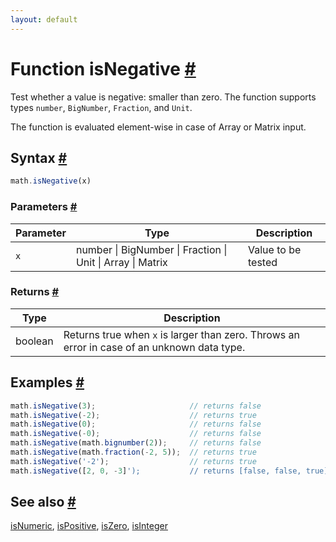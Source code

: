 ```yaml
---
layout: default
---
```


<!-- Note: This file is automatically generated from source code comments. Changes made in this file will be overridden. -->

<h1 id="function-isnegative">Function isNegative <a href="#function-isnegative" title="Permalink">#</a></h1>

Test whether a value is negative: smaller than zero.
The function supports types `number`, `BigNumber`, `Fraction`, and `Unit`.

The function is evaluated element-wise in case of Array or Matrix input.


<h2 id="syntax">Syntax <a href="#syntax" title="Permalink">#</a></h2>

```js
math.isNegative(x)
```

<h3 id="parameters">Parameters <a href="#parameters" title="Permalink">#</a></h3>

Parameter | Type | Description
--------- | ---- | -----------
`x` | number &#124; BigNumber &#124; Fraction &#124; Unit &#124; Array &#124; Matrix | Value to be tested

<h3 id="returns">Returns <a href="#returns" title="Permalink">#</a></h3>

Type | Description
---- | -----------
boolean | Returns true when `x` is larger than zero. Throws an error in case of an unknown data type.


<h2 id="examples">Examples <a href="#examples" title="Permalink">#</a></h2>

```js
math.isNegative(3);                     // returns false
math.isNegative(-2);                    // returns true
math.isNegative(0);                     // returns false
math.isNegative(-0);                    // returns false
math.isNegative(math.bignumber(2));     // returns false
math.isNegative(math.fraction(-2, 5));  // returns true
math.isNegative('-2');                  // returns true
math.isNegative([2, 0, -3]');           // returns [false, false, true]
```


<h2 id="see-also">See also <a href="#see-also" title="Permalink">#</a></h2>

[isNumeric](isNumeric.html),
[isPositive](isPositive.html),
[isZero](isZero.html),
[isInteger](isInteger.html)
